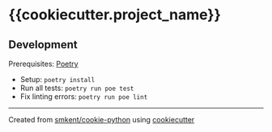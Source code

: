 # {{cookiecutter.project_name}}

## Development

Prerequisites: [Poetry][poetry]

* Setup: `poetry install`
* Run all tests: `poetry run poe test`
* Fix linting errors: `poetry run poe lint`

---

Created from [smkent/cookie-python][cookie-python] using
[cookiecutter][cookiecutter]

[cookie-python]: https://github.com/smkent/cookie-python
[cookiecutter]: https://github.com/cookiecutter/cookiecutter
[poetry]: https://python-poetry.org/docs/#installation
